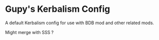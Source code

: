 # Gupy's Kerbalism Config

A default Kerbalism config for use with BDB mod and other related mods.

Might merge with SSS ?
